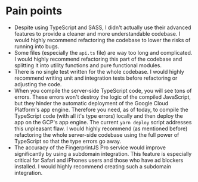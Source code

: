 # Pain points

- Despite using TypeScript and SASS, I didn't actually use their advanced features to provide a cleaner and more understandable codebase. I would highly recommend refactoring the codebase to lower the risks of running into bugs.
- Some files (especially the `api.ts` file) are way too long and complicated. I would highly recommend refactoring this part of the codebase and splitting it into utility functions and pure functional modules.
- There is no single test written for the whole codebase. I would highly recommend writing unit and integration tests before refactoring or adjusting the code.
- When you compile the server-side TypeScript code, you will see tons of errors. These errors won't destroy the logic of the compiled JavaScript, but they hinder the automatic deployment of the Google Cloud Platform's app engine. Therefore you need, as of today, to compile the TypeScript code (with all it's type errors) locally and then deploy the app on the GCP's app engine. The current `yarn deploy` script addresses this unpleasant flaw. I would highly recommend (as mentioned before) refactoring the whole server-side codebase using the full power of TypeScript so that the type errors go away.
- The accuracy of the FingerprintJS Pro service would improve significantly by using a subdomain integration. This feature is especially critical for Safari and iPhones users and those who have ad blockers installed. I would highly recommend creating such a subdomain integration.
